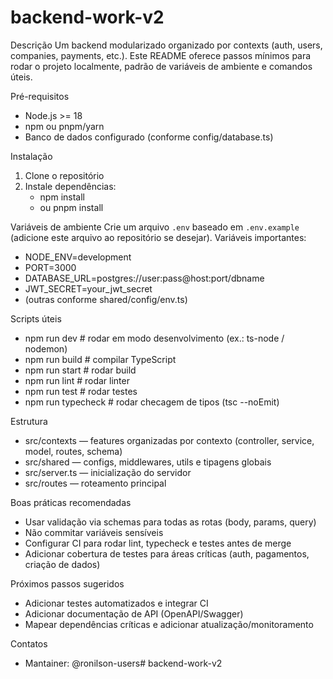 # backend-work-v2

Descrição
Um backend modularizado organizado por contexts (auth, users, companies, payments, etc.). Este README oferece passos mínimos para rodar o projeto localmente, padrão de variáveis de ambiente e comandos úteis.

Pré-requisitos
- Node.js >= 18
- npm ou pnpm/yarn
- Banco de dados configurado (conforme config/database.ts)

Instalação
1. Clone o repositório
2. Instale dependências:
   - npm install
   - ou pnpm install

Variáveis de ambiente
Crie um arquivo `.env` baseado em `.env.example` (adicione este arquivo ao repositório se desejar). Variáveis importantes:
- NODE_ENV=development
- PORT=3000
- DATABASE_URL=postgres://user:pass@host:port/dbname
- JWT_SECRET=your_jwt_secret
- (outras conforme shared/config/env.ts)

Scripts úteis
- npm run dev        # rodar em modo desenvolvimento (ex.: ts-node / nodemon)
- npm run build      # compilar TypeScript
- npm run start      # rodar build
- npm run lint       # rodar linter
- npm run test       # rodar testes
- npm run typecheck  # rodar checagem de tipos (tsc --noEmit)

Estrutura
- src/contexts — features organizadas por contexto (controller, service, model, routes, schema)
- src/shared — configs, middlewares, utils e tipagens globais
- src/server.ts — inicialização do servidor
- src/routes — roteamento principal

Boas práticas recomendadas
- Usar validação via schemas para todas as rotas (body, params, query)
- Não commitar variáveis sensíveis
- Configurar CI para rodar lint, typecheck e testes antes de merge
- Adicionar cobertura de testes para áreas críticas (auth, pagamentos, criação de dados)

Próximos passos sugeridos
- Adicionar testes automatizados e integrar CI
- Adicionar documentação de API (OpenAPI/Swagger)
- Mapear dependências críticas e adicionar atualização/monitoramento

Contatos
- Mantainer: @ronilson-users# backend-work-v2

